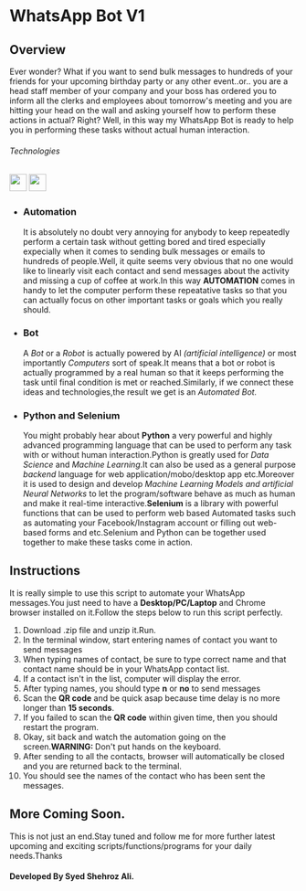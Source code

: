 <h1>WhatsApp Bot V1</h1>
<h2>Overview</h2>
<p>Ever wonder? What if you want to send bulk messages to hundreds of your friends for your upcoming birthday party or any other event..or..
    you are a head staff member of your company and your boss has ordered you to inform all the clerks and employees about tomorrow's meeting
    and you are hitting your head on the wall and asking yourself how to perform these actions in actual? Right? Well, in this way my
    WhatsApp Bot is ready to help you in performing these tasks without actual human interaction.</p>
    
   <h6>Technologies</h6>
   <img src="https://github.com/ShahrozAliPK/whatsapp-chatbot-v1/blob/master/icons/icon.png" width="30" height="30">
   <img src="https://github.com/ShahrozAliPK/whatsapp-chatbot-v1/blob/master/icons/icon1.png" width="30" height="30">

<ul>
  <li><h3>Automation</h3>
    <p>It is absolutely no doubt very annoying for anybody to keep repeatedly perform a certain task without getting bored and tired especially
        expecially when it comes to sending bulk messages or emails to hundreds of people.Well, it quite seems very obvious that no one would
        like to linearly visit each contact and send messages about the activity and missing a cup of coffee at work.In this way <b>AUTOMATION</b>
        comes in handy to let the computer perform these repeatative tasks so that you can actually focus on other important tasks or goals which
        you really should.</p>
  </li>
  <li><h3>Bot</h3>
  <p>A <i>Bot</i> or a <i>Robot</i> is actually powered by AI <i>(artificial intelligence)</i> or most importantly <i>Computers</i> sort of
      speak.It means that a bot or robot is actually programmed by a real human so that it keeps performing the task until final condition is
      met or reached.Similarly, if we connect these ideas and technologies,the result we get is an <i>Automated Bot.</i></p>
    </li>
    <li>
      <h3>Python and Selenium</h3>
      <p>You might probably hear about <b>Python</b> a very powerful and highly advanced programming language that can be used to perform
          any task with or without human interaction.Python is greatly used for <i>Data Science</i> and <i>Machine Learning</i>.It can also
          be used as a general purpose <i>backend</i> language for web application/mobo/desktop app etc.Moreover it is used
          to design and develop <i>Machine Learning Models and artificial Neural Networks</i> to let the program/software behave as much as
          human and make it real-time interactive.<b>Selenium</b> is a library with powerful functions that can be used to perform web based Automated
          tasks such as automating your Facebook/Instagram account or filling out web-based forms and etc.Selenium and Python can be together
          used together to make these tasks come in action.</p>
    </li>
</ul>
<h2>Instructions</h2>
<p>It is really simple to use this script to automate your WhatsApp messages.You just need to have a <b>Desktop/PC/Laptop</b> and Chrome
    browser installed on it.Follow the steps below to run this script perfectly.</p>
    <ol>
      <li>Download .zip file and unzip it.Run.</li>
      <li>In the terminal window, start entering names of contact you want to send messages</li>
      <li>When typing names of contact, be sure to type correct name and that contact name should be in your WhatsApp contact list.</li>
      <li>If a contact isn't in the list, computer will display the error.</li>
      <li>After typing names, you should type <b>n</b> or <b>no</b> to send messages</li>
      <li>Scan the <b>QR code</b> and be quick asap because time delay is no more longer than <b>15 seconds</b>.</li>
      <li>If you failed to scan the <b>QR code</b> within given time, then you should restart the program.</li>
      <li>Okay, sit back and watch the automation going on the screen.<b>WARNING: </b>Don't put hands on the keyboard.</li>
      <li>After sending to all the contacts, browser will automatically be closed and you are returned back to the terminal.</li>
      <li>You should see the names of the contact who has been sent the messages.</li>
    </ol>
    <h2>More Coming Soon.</h2>
    <p>This is not just an end.Stay tuned and follow me for more further latest upcoming and exciting scripts/functions/programs for
      your daily needs.Thanks</p>
      <h4>Developed By Syed Shehroz Ali.</h4>
